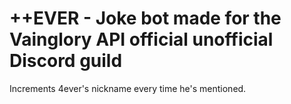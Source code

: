 # ++EVER - Joke bot made for the Vainglory API official unofficial Discord guild
Increments 4ever's nickname every time he's mentioned.
